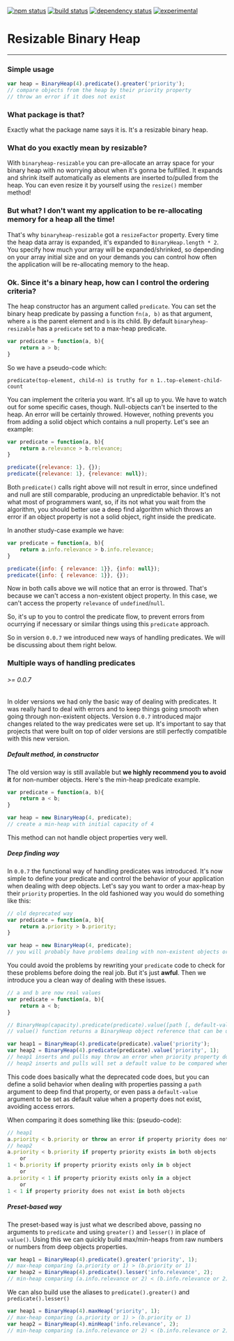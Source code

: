 [![npm status](http://img.shields.io/npm/v/binaryheap-resizable.svg)](https://www.npmjs.org/package/binaryheap-resizable)
[![build status](https://secure.travis-ci.org/rsalesc/binaryheap-resizable.svg)](http://travis-ci.org/rsalesc/binaryheap-resizable)
[![dependency status](https://david-dm.org/rsalesc/binaryheap-resizable.svg)](https://david-dm.org/rsalesc/binaryheap-resizable)
[![experimental](http://img.shields.io/badge/stability-experimental-DD5F0A.svg)](http://nodejs.org/api/documentation.html#documentation_stability_index)

# Resizable Binary Heap
---

### Simple usage

```javascript
var heap = BinaryHeap(4).predicate().greater('priority');
// compare objects from the heap by their priority property
// throw an error if it does not exist
```

### What package is that?

Exactly what the package name says it is. It's a resizable binary heap.

### What do you exactly mean by resizable?

With `binaryheap-resizable` you can pre-allocate an array space for your binary heap with no worrying about when it's gonna be fulfilled. It expands and shrink itself automatically as elements are inserted to/pulled from the heap. You can even resize it by yourself using the `resize()` member method!

### But what? I don't want my application to be re-allocating memory for a heap all the time!

That's why `binaryheap-resizable` got a `resizeFactor` property. Every time the heap data array is expanded, it's expanded to `BinaryHeap.length * 2`. You specify how much your array will be expanded/shrinked, so depending on your array initial size and on your demands you can control how often the application will be re-allocating memory to the heap.

### Ok. Since it's a binary heap, how can I control the ordering criteria?

The heap constructor has an argument called `predicate`. You can set the binary heap predicate by passing a function `fn(a, b)` as that argument, where `a` is the parent element and `b` is its child. By default `binaryheap-resizable` has a `predicate` set to a max-heap predicate.

```javascript
var predicate = function(a, b){
    return a > b;
}
```
So we have a pseudo-code which:

```
predicate(top-element, child-n) is truthy for n 1..top-element-child-count
```

You can implement the criteria you want. It's all up to you. We have to watch out for some specific cases, though. Null-objects can't be inserted to the heap. An error will be certainly throwed. However, nothing prevents you from adding a solid object which contains a null property. Let's see an example:

```javascript
var predicate = function(a, b){
    return a.relevance > b.relevance;
}

predicate({relevance: 1}, {});
predicate({relevance: 1}, {relevance: null});
```

Both `predicate()` calls right above will not result in error, since undefined and null are still comparable, producing an unpredictable behavior. It's not what most of programmers want, so, if its not what you wait from the algorithm, you should better use a deep find algorithm which throws an error if an object property is not a solid object, right inside the predicate.

In another study-case example we have:

```javascript
var predicate = function(a, b){
    return a.info.relevance > b.info.relevance;
}

predicate({info: { relevance: 1}}, {info: null});
predicate({info: { relevance: 1}}, {});
```

Now in both calls above we will notice that an error is throwed. That's because we can't access a non-existent object property. In this case, we can't access the property `relevance` of `undefined`/`null`.

So, it's up to you to control the predicate flow, to prevent errors from ocurrying if necessary or similar things using this `predicate` approach.

So in version `0.0.7` we introduced new ways of handling predicates. We will be discussing about them right below.

### Multiple ways of handling predicates
###### *>= 0.0.7*

In older versions we had only the basic way of dealing with predicates. It was really hard to deal with errors and to keep things going smooth when going through non-existent objects. Version `0.0.7` introduced major changes related to the way predicates were set up. It's important to say that projects that were built on top of older versions are still perfectly compatible with this new version.

##### Default method, in constructor

The old version way is still available but **we highly recommend you to avoid it** for non-number objects. Here's the min-heap predicate example.

```javascript
var predicate = function(a, b){
    return a < b;
}

var heap = new BinaryHeap(4, predicate);
// create a min-heap with initial capacity of 4
```

This method can not handle object properties very well.

##### Deep finding way

In `0.0.7` the functional way of handling predicates was introduced. It's now simple to define your predicate and control the behavior of your application when dealing with deep objects. Let's say you want to order a max-heap by their `priority` properties. In the old fashioned way you would do something like this:

```javascript
// old deprecated way
var predicate = function(a, b){
    return a.priority > b.priority;
}

var heap = new BinaryHeap(4, predicate);
// you will probably have problems dealing with non-existent objects or null properties
```

You could avoid the problems by rewriting your `predicate` code to check for these problems before doing the real job. But it's just **awful**. Then we introduce you a clean way of dealing with these issues.

```javascript
// a and b are now real values
var predicate = function(a, b){
    return a < b;
}

// BinaryHeap(capacity).predicate(predicate).value([path [, default-value]])
// value() function returns a BinaryHeap object reference that can be used

var heap1 = BinaryHeap(4).predicate(predicate).value('priority');
var heap2 = BinaryHeap(4).predicate(predicate).value('priority', 1);
// heap1 inserts and pulls may throw an error when priority property does not exist
// heap2 inserts and pulls will set a default value to be compared when priority property does not exist
```

This code does basically what the deprecated code does, but you can define a solid behavior when dealing with properties passing a `path` argument to deep find that property, or even pass a `default-value` argument to be set as default value when a property does not exist, avoiding access errors.

When comparing it does something like this: (pseudo-code):
```javascript
// heap1
a.priority < b.priority or throw an error if property priority does not exist
// heap2
a.priority < b.priority if property priority exists in both objects
    or
1 < b.priority if property priority exists only in b object
    or
a.priority < 1 if property priority exists only in a object
    or
1 < 1 if property priority does not exist in both objects
```

##### Preset-based way

The preset-based way is just what we described above, passing no arguments to `predicate` and using `greater()` and `lesser()` in place of `value()`. Using this we can quickly build max/min-heaps from raw numbers or numbers from deep objects properties.

```javascript
var heap1 = BinaryHeap(4).predicate().greater('priority', 1);
// max-heap comparing (a.priority or 1) > (b.priority or 1)
var heap2 = BinaryHeap(4).predicate().lesser('info.relevance', 2);
// min-heap comparing (a.info.relevance or 2) < (b.info.relevance or 2)
```

We can also build use the aliases to `predicate().greater()` and `predicate().lesser()`

```javascript
var heap1 = BinaryHeap(4).maxHeap('priority', 1);
// max-heap comparing (a.priority or 1) > (b.priority or 1)
var heap2 = BinaryHeap(4).minHeap('info.relevance', 2);
// min-heap comparing (a.info.relevance or 2) < (b.info.relevance or 2)
```